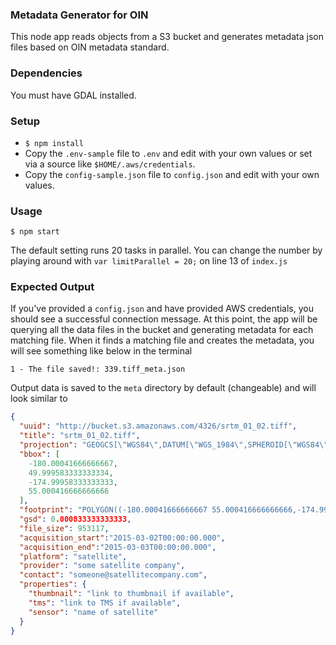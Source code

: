### Metadata Generator for OIN

This node app reads objects from a S3 bucket and generates metadata json files based on OIN metadata standard.

### Dependencies

You must have GDAL installed.

### Setup

- `$ npm install`
- Copy the `.env-sample` file to `.env` and edit with your own values or set via a source like `$HOME/.aws/credentials`.
- Copy the `config-sample.json` file to `config.json` and edit with your own values.


### Usage

    $ npm start

The default setting runs 20 tasks in parallel. You can change the number by playing around with `var limitParallel = 20;` on line 13 of `index.js`

### Expected Output

If you've provided a `config.json` and have provided AWS credentials, you should see a successful connection message. At this point, the app will be querying all the data files in the bucket and generating metadata for each matching file. When it finds a matching file and creates the metadata, you will see something like below in the terminal

`1 - The file saved!: 339.tiff_meta.json`

Output data is saved to the `meta` directory by default (changeable) and will look similar to 

```json
{
  "uuid": "http://bucket.s3.amazonaws.com/4326/srtm_01_02.tiff",
  "title": "srtm_01_02.tiff",
  "projection": "GEOGCS[\"WGS84\",DATUM[\"WGS_1984\",SPHEROID[\"WGS84\",6378137,298.257223563,AUTHORITY[\"EPSG\",\"7030\"]],AUTHORITY[\"EPSG\",\"6326\"]],PRIMEM[\"Greenwich\",0],UNIT[\"degree\",0.0174532925199433],AUTHORITY[\"EPSG\",\"4326\"]]",
  "bbox": [
    -180.00041666666667,
    49.999583333333334,
    -174.99958333333333,
    55.000416666666666
  ],
  "footprint": "POLYGON((-180.00041666666667 55.000416666666666,-174.99958333333333 55.000416666666666,-174.99958333333333 49.999583333333334,-180.00041666666667 49.999583333333334,-180.00041666666667 55.000416666666666))",
  "gsd": 0.000833333333333,
  "file_size": 953117,
  "acquisition_start":"2015-03-02T00:00:00.000",
  "acquisition_end":"2015-03-03T00:00:00.000",
  "platform": "satellite",
  "provider": "some satellite company",
  "contact": "someone@satellitecompany.com",
  "properties": {
    "thumbnail": "link to thumbnail if available",
    "tms": "link to TMS if available",
    "sensor": "name of satellite"
  }
}
```

    
    
